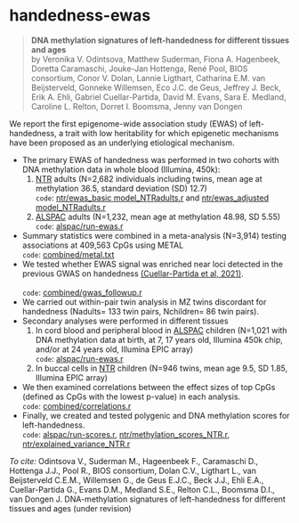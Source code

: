 # handedness-ewas

> **DNA methylation signatures of left-handedness for different tissues and ages**<br>
> by Veronika V. Odintsova, Matthew Suderman, Fiona A. Hagenbeek, Doretta Caramaschi, Jouke-Jan Hottenga, René Pool, 
> BIOS consortium,
> Conor V. Dolan, Lannie Ligthart, Catharina E.M. van Beijsterveld, Gonneke Willemsen, Eco J.C. de Geus, Jeffrey J. Beck, Erik A.
> Ehli, Gabriel Cuellar-Partida, David M. Evans, Sara E. Medland, Caroline L. Relton, Dorret I. Boomsma, Jenny van Dongen

We report the first epigenome-wide association study (EWAS) of left-handedness, a trait with low heritability for which epigenetic mechanisms have been proposed as an underlying etiological mechanism. 
* The primary EWAS of handedness was performed in two cohorts with DNA methylation data in whole blood (Illumina, 450k): 
    1. [NTR](https://tweelingenregister.vu.nl/research) adults (N=2,682 individuals including twins, mean age at methylation 36.5, standard deviation (SD) 12.7)
        <br>`code`: [ntr/ewas_basic model_NTRadults.r](ntr/ewas_basic%20model_NTRadults.r) and [ntr/ewas_adjusted model_NTRadults.r](ntr/ewas_adjusted%20%model_NTRadults.r)
    2. [ALSPAC](http://www.bristol.ac.uk/alspac/) adults (N=1,232, mean age at methylation 48.98, SD 5.55)
        <br>`code`: [alspac/run-ewas.r](alspac/run-ewas.r)
* Summary statistics were combined in a meta-analysis (N=3,914) testing associations at 409,563 CpGs using METAL
    <br>`code`: [combined/metal.txt](combined/metal.txt) 
* We tested whether EWAS signal was enriched near loci detected in the previous GWAS on handedness [(Cuellar-Partida et al, 2021)](https://www.nature.com/articles/s41562-020-00956-y).  
    <br>`code`: [combined/gwas_followup.r](combined/gwas_followup.r)
* We carried out within-pair twin analysis in MZ twins discordant for handedness (Nadults= 133 twin pairs, Nchildren= 86 twin pairs).
* Secondary analyses were performed in different tissues
    1. In cord blood and peripheral blood in [ALSPAC](http://www.bristol.ac.uk/alspac/) children (N=1,021 with DNA methylation data at birth, at 7, 17 years old, Illumina 450k chip, and/or at 24 years old, Illumina EPIC array)
        <br>`code`: [alspac/run-ewas.r](alspac/run-ewas.r) 
    2. In buccal cells in [NTR](https://tweelingenregister.vu.nl/research) children (N=946 twins, mean age 9.5, SD 1.85, Illumina EPIC array)
* We then examined correlations between the effect sizes of top CpGs (defined as CpGs with the lowest p-value) in each analysis.
    <br>`code`: [combined/correlations.r](combined/correlations.r) 
* Finally, we created and tested polygenic and DNA methylation scores for left-handedness. 
    <br>`code`: [alspac/run-scores.r](alspac/run-scores.r), [ntr/methylation_scores_NTR.r](ntr/methylation_scores_NTR.r), [ntr/explained_variance_NTR.r](ntr/explained_variance_NTR.r)

*To cite:* Odintsova V., Suderman M., Hageenbeek F., Caramaschi D., Hottenga J.J., Pool R., BIOS consortium, Dolan C.V., Ligthart L., van Beijsterveld C.E.M., Willemsen G., de Geus E.J.C., Beck J.J., Ehli E.A., Cuellar-Partida G., Evans D.M., Medland S.E., Relton C.L., Boomsma D.I., van Dongen J. DNA-methylation signatures of left-handedness for different tissues and ages (under revision)

